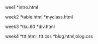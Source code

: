wee1
*intro.html

week2
*table.html
*myclass.html

week3
*tku.60
*div.html

week4
*ttt.html, ttt.css
*blog.html,blog.css